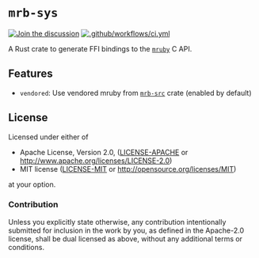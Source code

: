 # `mrb-sys`

[![Join the discussion](https://img.shields.io/badge/slack-chat-blue.svg)](https://join.slack.com/t/oxidize-rb/shared_invite/zt-16zv5tqte-Vi7WfzxCesdo2TqF_RYBCw)
[![.github/workflows/ci.yml](https://github.com/oxidize-rb/mrb/actions/workflows/ci.yml/badge.svg)](https://github.com/oxidize-rb/mrb/actions/workflows/ci.yml)

A Rust crate to generate FFI bindings to the [`mruby`](https://mruby.org/) C API.

## Features

- `vendored`: Use vendored mruby from [`mrb-src`](./crates/mrb-src/readme.md) crate (enabled by default)

## License

Licensed under either of

- Apache License, Version 2.0, ([LICENSE-APACHE](LICENSE-APACHE) or http://www.apache.org/licenses/LICENSE-2.0)
- MIT license ([LICENSE-MIT](LICENSE-MIT) or http://opensource.org/licenses/MIT)

at your option.

### Contribution

Unless you explicitly state otherwise, any contribution intentionally submitted for inclusion in the work by you, as
defined in the Apache-2.0 license, shall be dual licensed as above, without any additional terms or conditions.
